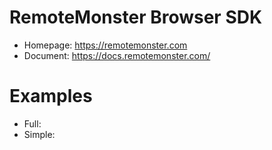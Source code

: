# RemoteMonster Browser SDK
- Homepage: https://remotemonster.com
- Document: https://docs.remotemonster.com/

# Examples
- Full:
- Simple:
